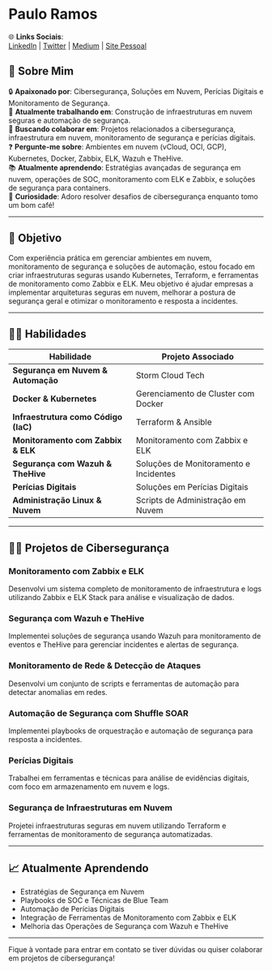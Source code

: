 # Paulo Ramos

🌐 **Links Sociais**:  
[LinkedIn](#) | [Twitter](#) | [Medium](#) | [Site Pessoal](#)

## 💫 Sobre Mim
🔒 **Apaixonado por**: Cibersegurança, Soluções em Nuvem, Perícias Digitais e Monitoramento de Segurança.  
🌱 **Atualmente trabalhando em**: Construção de infraestruturas em nuvem seguras e automação de segurança.  
🤝 **Buscando colaborar em**: Projetos relacionados a cibersegurança, infraestrutura em nuvem, monitoramento de segurança e perícias digitais.  
❓ **Pergunte-me sobre**: Ambientes em nuvem (vCloud, OCI, GCP), Kubernetes, Docker, Zabbix, ELK, Wazuh e TheHive.  
📚 **Atualmente aprendendo**: Estratégias avançadas de segurança em nuvem, operações de SOC, monitoramento com ELK e Zabbix, e soluções de segurança para containers.  
🎉 **Curiosidade**: Adoro resolver desafios de cibersegurança enquanto tomo um bom café!

---

## 🎯 Objetivo

Com experiência prática em gerenciar ambientes em nuvem, monitoramento de segurança e soluções de automação, estou focado em criar infraestruturas seguras usando Kubernetes, Terraform, e ferramentas de monitoramento como Zabbix e ELK. Meu objetivo é ajudar empresas a implementar arquiteturas seguras em nuvem, melhorar a postura de segurança geral e otimizar o monitoramento e resposta a incidentes.

---

## 🤹‍♂️ Habilidades

| **Habilidade**                             | **Projeto Associado**                  |
|--------------------------------------------|----------------------------------------|
| **Segurança em Nuvem & Automação**         | Storm Cloud Tech                       |
| **Docker & Kubernetes**                    | Gerenciamento de Cluster com Docker    |
| **Infraestrutura como Código (IaC)**       | Terraform & Ansible                    |
| **Monitoramento com Zabbix & ELK**         | Monitoramento com Zabbix e ELK        |
| **Segurança com Wazuh & TheHive**          | Soluções de Monitoramento e Incidentes |
| **Perícias Digitais**                      | Soluções em Perícias Digitais         |
| **Administração Linux & Nuvem**            | Scripts de Administração em Nuvem     |

---

## 👨‍💻 Projetos de Cibersegurança

### **Monitoramento com Zabbix e ELK**  
Desenvolvi um sistema completo de monitoramento de infraestrutura e logs utilizando Zabbix e ELK Stack para análise e visualização de dados.

### **Segurança com Wazuh e TheHive**  
Implementei soluções de segurança usando Wazuh para monitoramento de eventos e TheHive para gerenciar incidentes e alertas de segurança.

### **Monitoramento de Rede & Detecção de Ataques**  
Desenvolvi um conjunto de scripts e ferramentas de automação para detectar anomalias em redes.

### **Automação de Segurança com Shuffle SOAR**  
Implementei playbooks de orquestração e automação de segurança para resposta a incidentes.

### **Perícias Digitais**  
Trabalhei em ferramentas e técnicas para análise de evidências digitais, com foco em armazenamento em nuvem e logs.

### **Segurança de Infraestruturas em Nuvem**  
Projetei infraestruturas seguras em nuvem utilizando Terraform e ferramentas de monitoramento de segurança automatizadas.

---

## 📈 Atualmente Aprendendo

- Estratégias de Segurança em Nuvem
- Playbooks de SOC e Técnicas de Blue Team
- Automação de Perícias Digitais
- Integração de Ferramentas de Monitoramento com Zabbix e ELK
- Melhoria das Operações de Segurança com Wazuh e TheHive

---

Fique à vontade para entrar em contato se tiver dúvidas ou quiser colaborar em projetos de cibersegurança!
